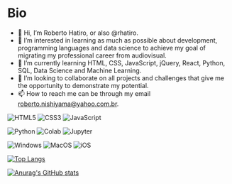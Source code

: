 # Bio

- 👋 Hi, I’m Roberto Hatiro, or also @rhatiro.
- 👀 I’m interested in learning as much as possible about development, programming languages and data science to achieve my goal of migrating my professional career from audiovisual.
- 🌱 I’m currently learning HTML, CSS, JavaScript, jQuery, React, Python, SQL, Data Science and Machine Learning.
- 💞️ I’m looking to collaborate on all projects and challenges that give me the opportunity to demonstrate my potential.
- 📫 How to reach me can be through my email roberto.nishiyama@yahoo.com.br.

![HTML5](https://img.shields.io/badge/HTML5-E34F26?style=for-the-badge&logo=html5&logoColor=white)
![CSS3](https://img.shields.io/badge/CSS3-1572B6?style=for-the-badge&logo=css3&logoColor=white)
![JavaScript](https://img.shields.io/badge/JavaScript-323330?style=for-the-badge&logo=javascript&logoColor=F7DF1E)

![Python](https://img.shields.io/badge/Python-FFD43B?style=for-the-badge&logo=python&logoColor=blue)
![Colab](https://img.shields.io/badge/Colab-F9AB00?style=for-the-badge&logo=googlecolab&color=525252)
![Jupyter](https://img.shields.io/badge/Jupyter-F37626.svg?&style=for-the-badge&logo=Jupyter&logoColor=white)

![Windows](https://img.shields.io/badge/Windows-0078D6?style=for-the-badge&logo=windows&logoColor=white)
![MacOS](https://img.shields.io/badge/mac%20os-000000?style=for-the-badge&logo=apple&logoColor=white)
![iOS](https://img.shields.io/badge/iOS-000000?style=for-the-badge&logo=ios&logoColor=white)

[![Top Langs](https://github-readme-stats.vercel.app/api/top-langs/?username=rhatiro&theme=dark)](https://github.com/anuraghazra/github-readme-stats)

[![Anurag's GitHub stats](https://github-readme-stats.vercel.app/api?username=rhatiro&theme=dark)](https://github.com/anuraghazra/github-readme-stats)

<!---
# Contacts

[<img src='https://img.shields.io/badge/LinkedIn-0077B5?style=for-the-badge&logo=linkedin&logoColor=white'>](https://br.linkedin.com/)
--->

<!---
rhatiro/rhatiro is a ✨ special ✨ repository because its `README.md` (this file) appears on your GitHub profile.
You can click the Preview link to take a look at your changes.
--->
